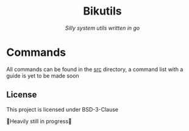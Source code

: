 <div align="center">
<h1> Bikutils</h1>
  <em> Silly system utils written in go</em>
</div>

# Commands
All commands can be found in the [src](https://github.com/Bikoil/bikutils/tree/main/src) directory, a command list with a guide is yet to be made soon

## License
This project is licensed under BSD-3-Clause


🚧Heavily still in progress🚧
